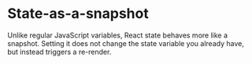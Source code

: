 # State-as-a-snapshot
Unlike regular JavaScript variables, React state behaves more like a snapshot. Setting it does not change the state variable you already have, but instead triggers a re-render. 
